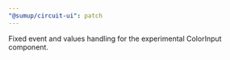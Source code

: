 ```yaml
---
"@sumup/circuit-ui": patch
---
```


Fixed event and values handling for the experimental ColorInput component.
